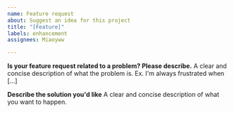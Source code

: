 ```yaml
---
name: Feature request
about: Suggest an idea for this project
title: "[Feature]"
labels: enhancement
assignees: Miaoyww

---
```


**Is your feature request related to a problem? Please describe.**
A clear and concise description of what the problem is. Ex. I'm always frustrated when [...]

**Describe the solution you'd like**
A clear and concise description of what you want to happen.
